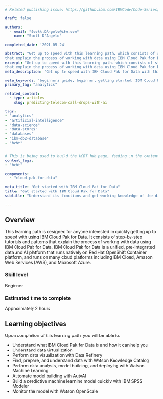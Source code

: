```yaml
---
# Related publishing issue: https://github.ibm.com/IBMCode/Code-Series/issues/145

draft: false

authors:
  - email: "Scott.DAngelo@ibm.com"
    name: "Scott D'Angelo"

completed_date: '2021-05-24'

abstract: "Get up to speed with this learning path, which consists of step-by-step tutorials and patterns
that explain the process of working with data using IBM Cloud Pak for Data."
excerpt: "Get up to speed with this learning path, which consists of step-by-step tutorials and patterns
that explain the process of working with data using IBM Cloud Pak for Data."
meta_description: "Get up to speed with IBM Cloud Pak for Data with this learning path, which consists of step-by-step tutorials and patterns that explain the process of working with data using IBM Cloud Pak for Data."

meta_keywords: 'beginners guide, beginner, getting started, IBM Cloud Pak for Data, databases'
primary_tag: "analytics"

related_content:
  - type: articles
    slug: predicting-telecom-call-drops-with-ai

tags:
- "analytics"
- "artificial-intelligence"
- "data-science"
- "data-stores"
- "databases"
- "ibm-db2-database"
- "hcbt"


# This is being used to build the HCBT hub page, feeding in the content to the page
content_tags:
- "hcbt"

components:
  - "cloud-pak-for-data"

meta_title: "Get started with IBM Cloud Pak for Data"
title: "Get started with IBM Cloud Pak for Data"
subtitle: "Understand its functions and get working knowledge of the different steps and tasks"

---
```


## Overview

This learning path is designed for anyone interested in quickly getting up to speed with using IBM Cloud Pak for Data. It consists of step-by-step tutorials and patterns that explain the process of working with data using IBM Cloud Pak for Data. IBM Cloud Pak for Data is a unified, pre-integrated data and AI platform that runs natively on Red Hat OpenShift Container platform, and runs on many cloud platforms including IBM Cloud, Amazon Web Services (AWS), and Microsoft Azure.

### Skill level

Beginner

### Estimated time to complete

Approximately 2 hours

## Learning objectives

Upon completion of this learning path, you will be able to:

* Understand what IBM Cloud Pak for Data is and how it can help you
* Understand data virtualization
* Perform data visualization with Data Refinery
* Find, prepare, and understand data with Watson Knowledge Catalog
* Perform data analysis, model building, and deploying with Watson Machine Learning
* Automate model building with AutoAI
* Build a predictive machine learning model quickly with IBM SPSS Modeler
* Monitor the model with Watson OpenScale
